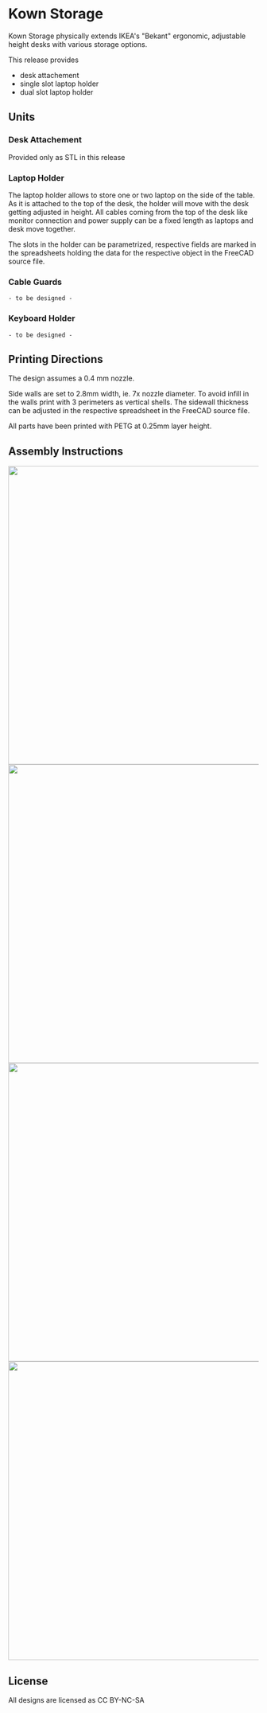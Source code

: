 # Kown Storage
Kown Storage physically extends IKEA's "Bekant" ergonomic, adjustable height desks with various storage options. 

This release provides
- desk attachement
- single slot laptop holder
- dual slot laptop holder 

## Units
### Desk Attachement
Provided only as STL in this release

### Laptop Holder
The laptop holder allows to store one or two laptop on the side of the table. As it is attached to the top of the desk, the holder will move with the desk getting adjusted in height. All cables coming from the top of the desk like monitor connection and power supply can be a fixed length as laptops and desk move together.

The slots in the holder can be parametrized, respective fields are marked in the spreadsheets holding the data for the respective object in the FreeCAD source file.

### Cable Guards
```- to be designed -```

### Keyboard Holder
```- to be designed -```

## Printing Directions
The design assumes a 0.4 mm nozzle. 

Side walls are set to 2.8mm width, ie. 7x nozzle diameter. To avoid infill in the walls print with 3 perimeters as vertical shells. The sidewall thickness can be adjusted in the respective spreadsheet in the FreeCAD source file.

All parts have been printed with PETG at 0.25mm layer height.

## Assembly Instructions
<!-- ![Attachement Parts](./pictures/DSC00850.jpeg "Attachement Parts")
![Attachement Assembly](./pictures/DSC00852.jpeg "Attachement Assembly")
![Holder Parts](./pictures/DSC00853.jpeg "Holder Parts")
![Holder Assembly](./pictures/DSC00854.jpeg "Holder Assembly") -->
<img src="./pictures/DSC00850.jpeg" width="600">
<img src="./pictures/DSC00852.jpeg" width="600">
<img src="./pictures/DSC00853.jpeg" width="600">
<img src="./pictures/DSC00854.jpeg" width="600">

## License 
All designs are licensed as CC BY-NC-SA
